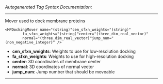 _Autogenerated Tag Syntax Documentation:_

---
Mover used to dock membrane proteins

```
<MPDockingMover name="(string)"cen_sfxn_weights="(string)"
        fa_sfxn_weights="(string)"center="(three_dim_real_vector)"
        normal="(three_dim_real_vector)"jump_num="(non_negative_integer)" />
```

-   **cen_sfxn_weights**: Weights to use for low-resolution docking
-   **fa_sfxn_weights**: Weights to use for high-resolution docking
-   **center**: 3D coordinates of membrane center
-   **normal**: 3D coordinates of normal vector
-   **jump_num**: Jump number that should be moveable

---
